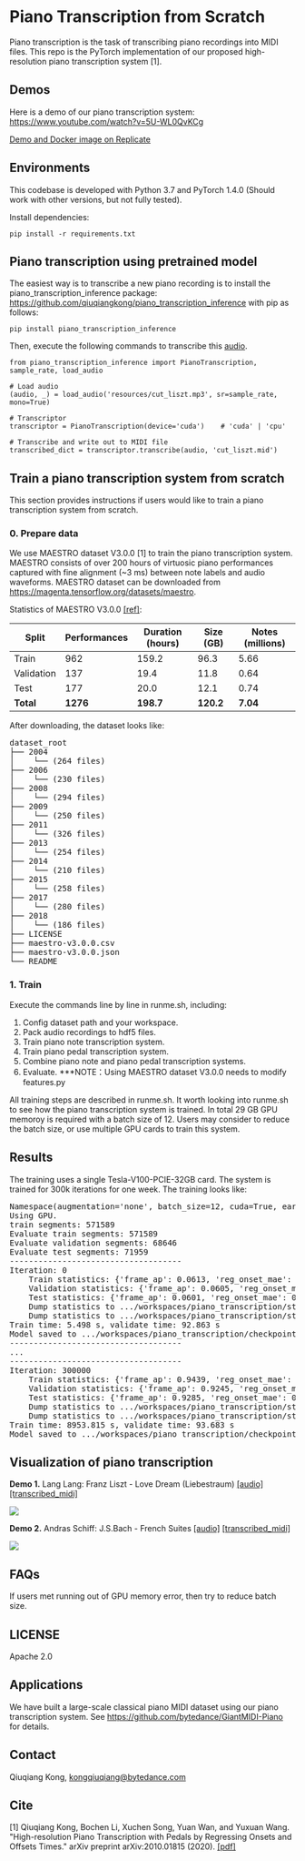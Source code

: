 
# Piano Transcription from Scratch

Piano transcription is the task of transcribing piano recordings into MIDI files. This repo is the PyTorch implementation of our proposed high-resolution piano transcription system [1].


## Demos
Here is a demo of our piano transcription system: https://www.youtube.com/watch?v=5U-WL0QvKCg

[Demo and Docker image on Replicate](https://replicate.ai/bytedance/piano-transcription)

## Environments
This codebase is developed with Python 3.7 and PyTorch 1.4.0 (Should work with other versions, but not fully tested).

Install dependencies:
```
pip install -r requirements.txt
```

## Piano transcription using pretrained model
The easiest way is to transcribe a new piano recording is to install the piano_transcription_inference package: https://github.com/qiuqiangkong/piano_transcription_inference with pip as follows: 

```
pip install piano_transcription_inference
```

Then, execute the following commands to transcribe this [audio](resources/cut_liszt.mp3).

```
from piano_transcription_inference import PianoTranscription, sample_rate, load_audio

# Load audio
(audio, _) = load_audio('resources/cut_liszt.mp3', sr=sample_rate, mono=True)

# Transcriptor
transcriptor = PianoTranscription(device='cuda')    # 'cuda' | 'cpu'

# Transcribe and write out to MIDI file
transcribed_dict = transcriptor.transcribe(audio, 'cut_liszt.mid')
```

## Train a piano transcription system from scratch

This section provides instructions if users would like to train a piano transcription system from scratch.

### 0. Prepare data
We use MAESTRO dataset V3.0.0 [1] to train the piano transcription system. MAESTRO consists of over 200 hours of virtuosic piano performances captured with fine alignment (~3 ms) between note labels and audio waveforms. MAESTRO dataset can be downloaded from https://magenta.tensorflow.org/datasets/maestro.

Statistics of MAESTRO V3.0.0 [[ref]](https://magenta.tensorflow.org/datasets/maestro#v300):

| Split      | Performances | Duration (hours) | Size (GB) | Notes (millions) |
|------------|--------------|------------------|-----------|------------------|
| Train      |          962 |            159.2 |      96.3 |             5.66 |
| Validation |          137 |             19.4 |      11.8 |             0.64 |
| Test       |          177 |             20.0 |      12.1 |             0.74 |
| **Total**  |      **1276**|         **198.7**|  **120.2**|          **7.04**|

After downloading, the dataset looks like:

<pre>
dataset_root
├── 2004
│    └── (264 files)
├── 2006
│    └── (230 files)
├── 2008
│    └── (294 files)
├── 2009
│    └── (250 files) 
├── 2011
│    └── (326 files)
├── 2013
│    └── (254 files)
├── 2014
│    └── (210 files)
├── 2015
│    └── (258 files)
├── 2017
│    └── (280 files)
├── 2018
│    └── (186 files)
├── LICENSE
├── maestro-v3.0.0.csv
├── maestro-v3.0.0.json
└── README
</pre>

### 1. Train

Execute the commands line by line in runme.sh, including:

1) Config dataset path and your workspace.
2) Pack audio recordings to hdf5 files.
3) Train piano note transcription system.
4) Train piano pedal transcription system.
5) Combine piano note and piano pedal transcription systems.
6) Evaluate.
***NOTE：Using MAESTRO dataset V3.0.0 needs to modify features.py

All training steps are described in runme.sh. It worth looking into runme.sh to see how the piano transcription system is trained. In total 29 GB GPU memoroy is required with a batch size of 12. Users may consider to reduce the batch size, or use multiple GPU cards to train this system.

## Results
The training uses a single Tesla-V100-PCIE-32GB card. The system is trained for 300k iterations for one week. The training looks like:

<pre>
Namespace(augmentation='none', batch_size=12, cuda=True, early_stop=300000, filename='main', learning_rate=0.0005, loss_type='regress_onset_offset_frame_velocity_bce', max_note_shift=0, mini_data=False, mode='train', model_type='Regress_onset_offset_frame_velocity_CRNN', reduce_iteration=10000, resume_iteration=0, workspace='.../workspaces/piano_transcription')
Using GPU.
train segments: 571589
Evaluate train segments: 571589
Evaluate validation segments: 68646
Evaluate test segments: 71959
------------------------------------
Iteration: 0
    Train statistics: {'frame_ap': 0.0613, 'reg_onset_mae': 0.514, 'reg_offset_mae': 0.482, 'velocity_mae': 0.1362}
    Validation statistics: {'frame_ap': 0.0605, 'reg_onset_mae': 0.5143, 'reg_offset_mae': 0.4819, 'velocity_mae': 0.133}
    Test statistics: {'frame_ap': 0.0601, 'reg_onset_mae': 0.5139, 'reg_offset_mae': 0.4821, 'velocity_mae': 0.1283}
    Dump statistics to .../workspaces/piano_transcription/statistics/main/Regress_onset_offset_frame_velocity_CRNN/loss_type=regress_onset_offset_frame_velocity_bce/augmentation=none/batch_size=12/statistics.pkl
    Dump statistics to .../workspaces/piano_transcription/statistics/main/Regress_onset_offset_frame_velocity_CRNN/loss_type=regress_onset_offset_frame_velocity_bce/augmentation=none/batch_size=12/statistics_2020-04-28_00-22-33.pickle
Train time: 5.498 s, validate time: 92.863 s
Model saved to .../workspaces/piano_transcription/checkpoints/main/Regress_onset_offset_frame_velocity_CRNN/loss_type=regress_onset_offset_frame_velocity_bce/augmentation=none/batch_size=12/0_iterations.pth
------------------------------------
...
------------------------------------
Iteration: 300000
    Train statistics: {'frame_ap': 0.9439, 'reg_onset_mae': 0.091, 'reg_offset_mae': 0.127, 'velocity_mae': 0.0241}
    Validation statistics: {'frame_ap': 0.9245, 'reg_onset_mae': 0.0985, 'reg_offset_mae': 0.1327, 'velocity_mae': 0.0265}
    Test statistics: {'frame_ap': 0.9285, 'reg_onset_mae': 0.097, 'reg_offset_mae': 0.1353, 'velocity_mae': 0.027}
    Dump statistics to .../workspaces/piano_transcription/statistics/main/Regress_onset_offset_frame_velocity_CRNN/loss_type=regress_onset_offset_frame_velocity_bce/augmentation=none/batch_size=12/statistics.pkl
    Dump statistics to .../workspaces/piano_transcription/statistics/main/Regress_onset_offset_frame_velocity_CRNN/loss_type=regress_onset_offset_frame_velocity_bce/augmentation=none/batch_size=12/statistics_2020-04-28_00-22-33.pickle
Train time: 8953.815 s, validate time: 93.683 s
Model saved to .../workspaces/piano_transcription/checkpoints/main/Regress_onset_offset_frame_velocity_CRNN/loss_type=regress_onset_offset_frame_velocity_bce/augmentation=none/batch_size=12/300000_iterations.pth
</pre>

## Visualization of piano transcription

**Demo 1.** Lang Lang: Franz Liszt - Love Dream (Liebestraum) [[audio]](resources/cut_liszt.mp3) [[transcribed_midi]](resources/cut_liszt.mid)

<img src="resources/cut_liszt.png">

**Demo 2.** Andras Schiff: J.S.Bach - French Suites [[audio]](resources/cut_bach.mp3) [[transcribed_midi]](resources/cut_bach.mid)

<img src="resources/cut_bach.png">

## FAQs
If users met running out of GPU memory error, then try to reduce batch size.

## LICENSE
Apache 2.0

## Applications
We have built a large-scale classical piano MIDI dataset using our piano transcription system. See https://github.com/bytedance/GiantMIDI-Piano for details.

## Contact
Qiuqiang Kong, kongqiuqiang@bytedance.com

## Cite
[1] Qiuqiang Kong, Bochen Li, Xuchen Song, Yuan Wan, and Yuxuan Wang. "High-resolution Piano Transcription with Pedals by Regressing Onsets and Offsets Times." arXiv preprint arXiv:2010.01815 (2020). [[pdf]](https://arxiv.org/pdf/2010.01815.pdf)
